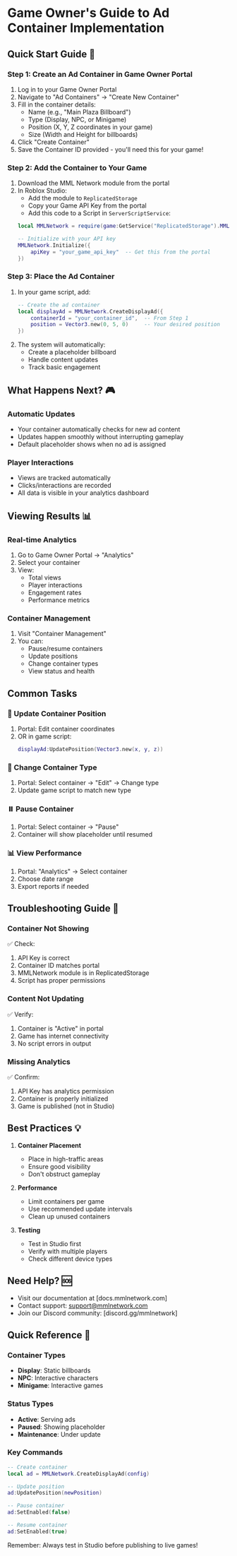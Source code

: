 # Game Owner's Guide to Ad Container Implementation

## Quick Start Guide 🚀

### Step 1: Create an Ad Container in Game Owner Portal
1. Log in to your Game Owner Portal
2. Navigate to "Ad Containers" → "Create New Container"
3. Fill in the container details:
   - Name (e.g., "Main Plaza Billboard")
   - Type (Display, NPC, or Minigame)
   - Position (X, Y, Z coordinates in your game)
   - Size (Width and Height for billboards)
4. Click "Create Container"
5. Save the Container ID provided - you'll need this for your game!

### Step 2: Add the Container to Your Game
1. Download the MML Network module from the portal
2. In Roblox Studio:
   - Add the module to `ReplicatedStorage`
   - Copy your Game API Key from the portal
   - Add this code to a Script in `ServerScriptService`:
   ```lua
   local MMLNetwork = require(game:GetService("ReplicatedStorage").MMLNetwork)
   
   -- Initialize with your API key
   MMLNetwork.Initialize({
       apiKey = "your_game_api_key"  -- Get this from the portal
   })
   ```

### Step 3: Place the Ad Container
1. In your game script, add:
   ```lua
   -- Create the ad container
   local displayAd = MMLNetwork.CreateDisplayAd({
       containerId = "your_container_id",  -- From Step 1
       position = Vector3.new(0, 5, 0)     -- Your desired position
   })
   ```
2. The system will automatically:
   - Create a placeholder billboard
   - Handle content updates
   - Track basic engagement

## What Happens Next? 🎮

### Automatic Updates
- Your container automatically checks for new ad content
- Updates happen smoothly without interrupting gameplay
- Default placeholder shows when no ad is assigned

### Player Interactions
- Views are tracked automatically
- Clicks/interactions are recorded
- All data is visible in your analytics dashboard

## Viewing Results 📊

### Real-time Analytics
1. Go to Game Owner Portal → "Analytics"
2. Select your container
3. View:
   - Total views
   - Player interactions
   - Engagement rates
   - Performance metrics

### Container Management
1. Visit "Container Management"
2. You can:
   - Pause/resume containers
   - Update positions
   - Change container types
   - View status and health

## Common Tasks

### 📌 Update Container Position
1. Portal: Edit container coordinates
2. OR in game script:
   ```lua
   displayAd:UpdatePosition(Vector3.new(x, y, z))
   ```

### 🎯 Change Container Type
1. Portal: Select container → "Edit" → Change type
2. Update game script to match new type

### ⏸️ Pause Container
1. Portal: Select container → "Pause"
2. Container will show placeholder until resumed

### 📊 View Performance
1. Portal: "Analytics" → Select container
2. Choose date range
3. Export reports if needed

## Troubleshooting Guide 🔧

### Container Not Showing
✅ Check:
1. API Key is correct
2. Container ID matches portal
3. MMLNetwork module is in ReplicatedStorage
4. Script has proper permissions

### Content Not Updating
✅ Verify:
1. Container is "Active" in portal
2. Game has internet connectivity
3. No script errors in output

### Missing Analytics
✅ Confirm:
1. API Key has analytics permission
2. Container is properly initialized
3. Game is published (not in Studio)

## Best Practices 💡

1. **Container Placement**
   - Place in high-traffic areas
   - Ensure good visibility
   - Don't obstruct gameplay

2. **Performance**
   - Limit containers per game
   - Use recommended update intervals
   - Clean up unused containers

3. **Testing**
   - Test in Studio first
   - Verify with multiple players
   - Check different device types

## Need Help? 🆘

- Visit our documentation at [docs.mmlnetwork.com]
- Contact support: support@mmlnetwork.com
- Join our Discord community: [discord.gg/mmlnetwork]

## Quick Reference 📝

### Container Types
- **Display**: Static billboards
- **NPC**: Interactive characters
- **Minigame**: Interactive games

### Status Types
- **Active**: Serving ads
- **Paused**: Showing placeholder
- **Maintenance**: Under update

### Key Commands
```lua
-- Create container
local ad = MMLNetwork.CreateDisplayAd(config)

-- Update position
ad:UpdatePosition(newPosition)

-- Pause container
ad:SetEnabled(false)

-- Resume container
ad:SetEnabled(true)
```

Remember: Always test in Studio before publishing to live games! 